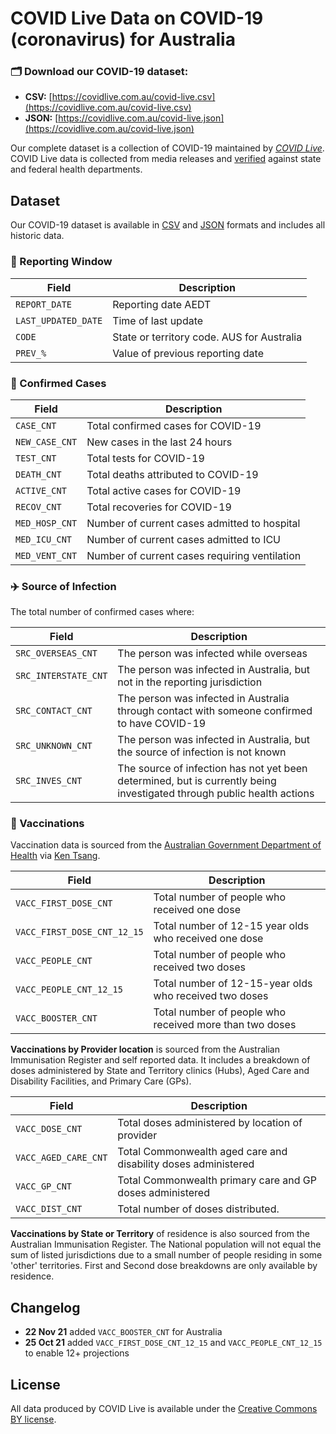 # COVID Live Data on COVID-19 (coronavirus) for Australia #
### 🗂️ Download our COVID-19 dataset: ###
- **CSV:** [https://covidlive.com.au/covid-live.csv](https://covidlive.com.au/covid-live.csv)
- **JSON:** [https://covidlive.com.au/covid-live.json](https://covidlive.com.au/covid-live.json)

Our complete dataset is a collection of COVID-19 maintained by *[COVID Live](https://covidlive.com.au/about)*. COVID Live data is collected from media releases and [verified](https://covidlive.com.au/last-updated) against state and federal health departments.

## Dataset ##
Our COVID-19 dataset is available in [CSV](https://covidlive.com.au/covid-live.csv) and [JSON](https://covidlive.com.au/covid-live.json) formats and includes all historic data.

### 📅 Reporting Window ##
| Field | Description |
| --- | --- |
| `REPORT_DATE` | Reporting date AEDT |
| `LAST_UPDATED_DATE` | Time of last update |
| `CODE` | State or territory code. AUS for Australia |
| `PREV_%` | Value of previous reporting date |

### 🦠 Confirmed Cases ##
| Field | Description |
| --- | --- |
| `CASE_CNT` | Total confirmed cases for COVID-19 |
| `NEW_CASE_CNT` | New cases in the last 24 hours |
| `TEST_CNT` | Total tests for COVID-19 |
| `DEATH_CNT` | Total deaths attributed to COVID-19 |
| `ACTIVE_CNT` | Total active cases for COVID-19 |
| `RECOV_CNT` | Total recoveries for COVID-19 |
| `MED_HOSP_CNT` | Number of current cases admitted to hospital |
| `MED_ICU_CNT` | Number of current cases admitted to ICU |
| `MED_VENT_CNT` | Number of current cases requiring ventilation |

### ✈️ Source of Infection ###  
The total number of confirmed cases where:

| Field | Description |
| --- | --- |
| `SRC_OVERSEAS_CNT` | The person was infected while overseas |
| `SRC_INTERSTATE_CNT` | The person was infected in Australia, but not in the reporting jurisdiction |
| `SRC_CONTACT_CNT` | The person was infected in Australia through contact with someone confirmed to have COVID-19 |
| `SRC_UNKNOWN_CNT` | The person was infected in Australia, but the source of infection is not known |
| `SRC_INVES_CNT` | The source of infection has not yet been determined, but is currently being investigated through public health actions |

### 💉 Vaccinations ###
Vaccination data is sourced from the [Australian Government Department of Health](https://www.health.gov.au/resources/collections/covid-19-vaccination-daily-rollout-update) via [Ken Tsang](https://github.com/jxeeno/aust-govt-covid19-vaccine-pdf).

| Field | Description |
| --- | --- |
| `VACC_FIRST_DOSE_CNT` | Total number of people who received one dose |
| `VACC_FIRST_DOSE_CNT_12_15` | Total number of 12-15 year olds who received one dose |
| `VACC_PEOPLE_CNT` | Total number of people who received two doses |
| `VACC_PEOPLE_CNT_12_15` | Total number of 12-15-year olds who received two doses |
| `VACC_BOOSTER_CNT` | Total number of people who received more than two doses |

**Vaccinations by Provider location** is sourced from the Australian Immunisation Register and self reported data. It includes a breakdown of doses administered by State and Territory clinics (Hubs), Aged Care and Disability Facilities, and Primary Care (GPs).  

| Field | Description |
| --- | --- |
| `VACC_DOSE_CNT` | Total doses administered by location of provider |
| `VACC_AGED_CARE_CNT` | Total Commonwealth aged care and disability doses administered |
| `VACC_GP_CNT` | Total Commonwealth primary care and GP doses administered |
| `VACC_DIST_CNT` | Total number of doses distributed. |

**Vaccinations by State or Territory** of residence is also sourced from the Australian Immunisation Register. The National population will not equal the sum of listed jurisdictions due to a small number of people residing in some 'other' territories. First and Second dose breakdowns are only available by residence.


## Changelog ##
- **22 Nov 21** added `VACC_BOOSTER_CNT` for Australia
- **25 Oct 21** added `VACC_FIRST_DOSE_CNT_12_15` and `VACC_PEOPLE_CNT_12_15` to enable 12+ projections


## License ##
All data produced by COVID Live is available under the [Creative Commons BY license](https://creativecommons.org/licenses/by/4.0/).
